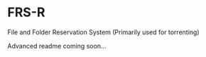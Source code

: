 FRS-R
===
File and Folder Reservation System (Primarily used for torrenting)

Advanced readme coming soon...